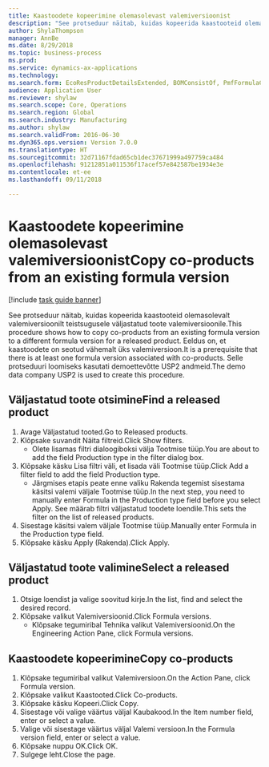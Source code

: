 ```yaml
--- 
title: Kaastoodete kopeerimine olemasolevast valemiversioonist
description: "See protseduur näitab, kuidas kopeerida kaastooteid olemasolevalt valemiversioonilt teistsugusele väljastatud toote valemiversioonile."
author: ShylaThompson
manager: AnnBe
ms.date: 8/29/2018
ms.topic: business-process
ms.prod: 
ms.service: dynamics-ax-applications
ms.technology: 
ms.search.form: EcoResProductDetailsExtended, BOMConsistOf, PmfFormulaCoBy, BOMRouteCopyDialog
audience: Application User
ms.reviewer: shylaw
ms.search.scope: Core, Operations
ms.search.region: Global
ms.search.industry: Manufacturing
ms.author: shylaw
ms.search.validFrom: 2016-06-30
ms.dyn365.ops.version: Version 7.0.0
ms.translationtype: HT
ms.sourcegitcommit: 32d71167fdad65cb1dec37671999a497759ca484
ms.openlocfilehash: 91212851a011536f17acef57e842587be1934e3e
ms.contentlocale: et-ee
ms.lasthandoff: 09/11/2018

---
```

# <a name="copy-co-products-from-an-existing-formula-version"></a><span data-ttu-id="1d11a-103">Kaastoodete kopeerimine olemasolevast valemiversioonist</span><span class="sxs-lookup"><span data-stu-id="1d11a-103">Copy co-products from an existing formula version</span></span>

[!include [task guide banner](../../includes/task-guide-banner.md)]

<span data-ttu-id="1d11a-104">See protseduur näitab, kuidas kopeerida kaastooteid olemasolevalt valemiversioonilt teistsugusele väljastatud toote valemiversioonile.</span><span class="sxs-lookup"><span data-stu-id="1d11a-104">This procedure shows how to copy co-products from an existing formula version to a different formula version for a released product.</span></span> <span data-ttu-id="1d11a-105">Eeldus on, et kaastoodete on seotud vähemalt üks valemiversioon.</span><span class="sxs-lookup"><span data-stu-id="1d11a-105">It is a prerequisite that there is at least one formula version associated with co-products.</span></span> <span data-ttu-id="1d11a-106">Selle protseduuri loomiseks kasutati demoettevõtte USP2 andmeid.</span><span class="sxs-lookup"><span data-stu-id="1d11a-106">The demo data company USP2 is used to create this procedure.</span></span>


## <a name="find-a-released-product"></a><span data-ttu-id="1d11a-107">Väljastatud toote otsimine</span><span class="sxs-lookup"><span data-stu-id="1d11a-107">Find a released product</span></span>
1. <span data-ttu-id="1d11a-108">Avage Väljastatud tooted.</span><span class="sxs-lookup"><span data-stu-id="1d11a-108">Go to Released products.</span></span>
2. <span data-ttu-id="1d11a-109">Klõpsake suvandit Näita filtreid.</span><span class="sxs-lookup"><span data-stu-id="1d11a-109">Click Show filters.</span></span>
    * <span data-ttu-id="1d11a-110">Olete lisamas filtri dialoogiboksi välja Tootmise tüüp.</span><span class="sxs-lookup"><span data-stu-id="1d11a-110">You are about to add the field Production type in the filter dialog box.</span></span>  
3. <span data-ttu-id="1d11a-111">Klõpsake käsku Lisa filtri väli, et lisada väli Tootmise tüüp.</span><span class="sxs-lookup"><span data-stu-id="1d11a-111">Click Add a filter field to add the field Production type.</span></span>
    * <span data-ttu-id="1d11a-112">Järgmises etapis peate enne valiku Rakenda tegemist sisestama käsitsi valemi väljale Tootmise tüüp.</span><span class="sxs-lookup"><span data-stu-id="1d11a-112">In the next step, you need to manually enter Formula in the Production type field before you select Apply.</span></span> <span data-ttu-id="1d11a-113">See määrab filtri väljastatud toodete loendile.</span><span class="sxs-lookup"><span data-stu-id="1d11a-113">This sets the filter on the list of released products.</span></span>  
4. <span data-ttu-id="1d11a-114">Sisestage käsitsi valem väljale Tootmise tüüp.</span><span class="sxs-lookup"><span data-stu-id="1d11a-114">Manually enter Formula in the Production type field.</span></span>
5. <span data-ttu-id="1d11a-115">Klõpsake käsku Apply (Rakenda).</span><span class="sxs-lookup"><span data-stu-id="1d11a-115">Click Apply.</span></span>

## <a name="select-a-released-product"></a><span data-ttu-id="1d11a-116">Väljastatud toote valimine</span><span class="sxs-lookup"><span data-stu-id="1d11a-116">Select a released product</span></span>
1. <span data-ttu-id="1d11a-117">Otsige loendist ja valige soovitud kirje.</span><span class="sxs-lookup"><span data-stu-id="1d11a-117">In the list, find and select the desired record.</span></span>
2. <span data-ttu-id="1d11a-118">Klõpsake valikut Valemiversioonid.</span><span class="sxs-lookup"><span data-stu-id="1d11a-118">Click Formula versions.</span></span>
    * <span data-ttu-id="1d11a-119">Klõpsake tegumiribal Tehnika valikut Valemiversioonid.</span><span class="sxs-lookup"><span data-stu-id="1d11a-119">On the Engineering Action Pane, click Formula versions.</span></span>  

## <a name="copy-co-products"></a><span data-ttu-id="1d11a-120">Kaastoodete kopeerimine</span><span class="sxs-lookup"><span data-stu-id="1d11a-120">Copy co-products</span></span>
1. <span data-ttu-id="1d11a-121">Klõpsake tegumiribal valikut Valemiversioon.</span><span class="sxs-lookup"><span data-stu-id="1d11a-121">On the Action Pane, click Formula version.</span></span>
2. <span data-ttu-id="1d11a-122">Klõpsake valikut Kaastooted.</span><span class="sxs-lookup"><span data-stu-id="1d11a-122">Click Co-products.</span></span>
3. <span data-ttu-id="1d11a-123">Klõpsake käsku Kopeeri.</span><span class="sxs-lookup"><span data-stu-id="1d11a-123">Click Copy.</span></span>
4. <span data-ttu-id="1d11a-124">Sisestage või valige väärtus väljal Kaubakood.</span><span class="sxs-lookup"><span data-stu-id="1d11a-124">In the Item number field, enter or select a value.</span></span>
5. <span data-ttu-id="1d11a-125">Valige või sisestage väärtus väljal Valemi versioon.</span><span class="sxs-lookup"><span data-stu-id="1d11a-125">In the Formula version field, enter or select a value.</span></span>
6. <span data-ttu-id="1d11a-126">Klõpsake nuppu OK.</span><span class="sxs-lookup"><span data-stu-id="1d11a-126">Click OK.</span></span>
7. <span data-ttu-id="1d11a-127">Sulgege leht.</span><span class="sxs-lookup"><span data-stu-id="1d11a-127">Close the page.</span></span>


